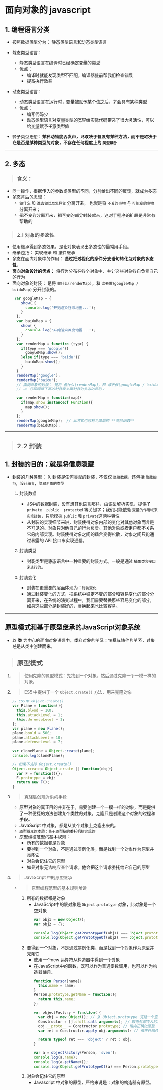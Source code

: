 # 面向对象的 javascript

## 1. 编程语言分类
  - 按照数据类型分为： 静态类型语言和动态类型语言
  - 静态类型语言：
      - 静态类型语言在编译时已经确定变量的类型
      - 优点：
          - 编译时就能发现类型不匹配，编译器提前帮我们检查错误
          - 提高执行效率

  - 动态类型语言：
      - 动态类型语言在运行时，变量被赋予某个值之后，才会具有某种类型
      - 优点：
          - 编写代码少
          - 动态类型语言对变量类型的宽容给实际代码带来了很大灵活性，可以给变量赋予任意类型值

  - 鸭子类型思想：**某种动物能否发声，只取决于有没有某种方法，而不是取决于它是否是某种类型的对象，不存在任何程度上的 `类型耦合`**
---

## 2. 多态
  > ### 含义：
  - 同一操作，根据传入的参数或类型的不同，分别给出不同的反馈，就成为多态
  - 多态背后的思想：
      - `做什么` 和 `谁去做以及怎样做` 分离开来， 也就是将 `不变的事物` 与 `可能变的事物` 分离开来；
      - 把不变的分离开来，把可变的部分封装起来，这对于程序的扩展是非常有帮助的

  > ### 2.1 对象的多态性
  - 使用继承得到多态效果，是让对象表现出多态性的最常用手段。
  - 继承包括： 实现继承 和 接口继承
  - 多态在面向对象中的作用： **通过把过程化的条件分支语句转化为对象的多态性**。
  - **面向对象设计的优点：** 将行为分布在各个对象中，并让这些对象各自负责自己的行为
  - 面向对象的封装： 是将 `做什么(renderMap)`，和 `谁去做(googleMap / baiduMap)` 分开封装的。
      ```js
       var googleMap = {
          show(){
            console.log('开始渲染谷歌地图...');
          }
        };
        var baiduMap = {
          show(){
            console.log('开始渲染百度地图...');
          }
        };
        var renderMap = function (type) {
          if(type === 'google'){
            googleMap.show();
          }else if(type === 'baidu'){
            baiduMap.show();
          }
        }
        renderMap('google');
        renderMap('baidu');
        // 面向对象的封装： 是将 做什么(renderMap)，和 谁去做(googleMap / baiduMap)分开封装的。
        // => 仔细观察下面的封装和上面封装的多态的区别：

        var renderMap = function(map){
          if(map.show instanceof Function){
            map.show();
          }
        };
        renderMap(googleMap);  // 此方式也可称为简单的 **高阶函数**
        renderMap(baiduMap);
      ```
---

  > ## 2.2 封装
  ## 1. 封装的目的：就是将信息隐藏
  - 封装的几种类型：
      0. 封装是任何类型的封装，不仅仅 `隐藏数据`，还包括 `隐藏细节`，`设计细节`，`隐藏对象的类型`

      1. 封装数据
          - JS中的数据封装，没有想其他语言那样，由语法解析实现，提供了 `private  public  protected` 等关键字；我们只能依赖 `变量的作用域来实现封装`，只能模拟 `public` 和 `private`这两种特性
          - 从封装的实现细节来讲，封装使得对象内部的变化对其他对象而言是不可见的。对象只对他自己的行为负责。其他对象或者用户都不关系它的内部实现。封装使得对象之间的耦合变得松散，对象之间只能通过暴露的 API 接口来实现通信。

      2. 封装类型
          - 封装类型是静态语言中一种重要的封装方式。一般是通过 `抽象类和接口来进行的`。

      3. 封装变化
          - 封装在更重要的层面体现为：`封装变化`
          - 通过封装变化的方式，把系统中稳定不变的部分和容易变化的部分分离开来，在系统的演变过程中，我们需要替换那些容易变化的部分，如果这些部分是封装好的，替换起来也比较容易。
---

## 原型模式和基于原型继承的JavaScript对象系统
  - 以 **类** 为中心的面向对象语言中，类和对象的关系：铸模与铸件的关系，对象总是从类中创建而来。

  > ## 原型模式
  1. > 使用克隆的原型模式：先找到一个对象，然后通过克隆一个一模一样的对象。
  2. > ES5 中提供了一个 `Object.create()` 方法，用来克隆对象
      ```js
      // ES5中 Object.create()
      var Plane = function(){
        this.blood = 100;
        this.attackLevel = 1;
        this.defenseLevel = 1;
      };
      var plane = new Plane();
      plane.boold = 500;
      plane.attackLevel = 10;
      plane.defenseLevel = 7;

      var clonePlane = Object.create(plane);
      console.log(clonePlane);

      // 如果不支持 Object.create()
      Object.create= Object.create || function(obj){
        var F = function(){};
        F.prototype = obj;
        return new F();
      }
      ```

  3. > 克隆是创建对象的手段
      - 原型对象的真正目的并非在于，需要创建一个一模一样的对象，而是提供了一种便捷的方法创建某个类性的对象，克隆只是创建这个对象的过程和手段。
      - JavaScript 中对象，都是从某个对象上克隆出来的。
      - `原型继承的本质：基于原型链的委托机制实现的`
      - 原型编程范型的基本规则：
          - 所有的数据都是对象
          - 要得到一个对象，不是通过实例化类，而是找到一个对象作为原型并克隆它
          - 对象会记住它的原型
          - 如果对象无法响应某个请求，他会把这个请求委托给它自己的原型

  4. > JavaScript 中的原型继承
      - > 原型编程范型的基本规则解读
        1. 所有的数据都是对象
            - JavaScript中的跟对象是 `Object.prototype` 对象，此对象是一个空对象
                ```js
                var obj1 = new Object();
                var obj2 = {};

                console.log(Object.getPrototypeOf(obj1) === Object.prototype); // true
                console.log(Object.getPrototypeOf(obj2) === Object.prototype); // true
                ```
        2. 要得到一个对象，不是通过实例化类，而是找到一个对象作为原型并克隆它
            - 使用一个new 运算符从构造器中得到一个对象
            - 在JavaScript中的函数，既可以作为普通函数调用，也可以作为构造器使用。
                ```js
                function Person(name){
                  this.name = name;
                }
                Person.prototype.getName = function(){
                  return this.name;
                };

                var objectFactory = function(){
                  var obj = new Object(); // 从 Object.prototype 克隆一个空的对象
                  Constructor = [].shift.call(arguments); // 取得外部传入的构造器，此例是 Person
                  obj.__proto__ = Constructor.prototype; // 指向正确的原型
                  var ret = Constructor.apply(obj,arguments); // 借用外部传入的构造器给 obj 设置属性

                  return typeof ret === 'object' ? ret : obj;
                }

                var a = objectFactory(Person, 'sven');
                console.log(a.name);
                console.log(a.getName());
                console.log(Object.getPrototypeOf(a) === Person.prototype);
                ```
        3. 对象会记住它的原型
            - Javascript 中对象的原型，严格来说是：对象的构造器有原型。
